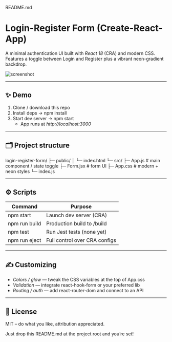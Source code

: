 README.md

# Login-Register Form (Create-React-App)

A minimal authentication UI built with *React 18* (CRA) and modern CSS.  
Features a toggle between Login and Register plus a vibrant neon-gradient backdrop.

![screenshot](./public/preview.png) <!-- optional: drop a screenshot here -->

---

## ✨ Demo

1. Clone / download this repo  
2. Install deps → npm install  
3. Start dev server → npm start  
   - App runs at *http://localhost:3000*

---

## 🗂 Project structure

login-register-form/ ├─ public/ │  └─ index.html └─ src/ ├─ App.js        # main component / state toggle ├─ Form.jsx      # form UI ├─ App.css       # modern + neon styles └─ index.js

---

## ⚙ Scripts

| Command        | Purpose                         |
| -------------- | ------------------------------- |
| npm start    | Launch dev server (CRA)         |
| npm run build| Production build to /build    |
| npm test     | Run Jest tests (none yet)       |
| npm run eject| Full control over CRA configs   |

---

## ✍ Customizing

- *Colors / glow* — tweak the CSS variables at the top of App.css
- *Validation* — integrate react-hook-form or your preferred lib
- *Routing / auth* — add react-router-dom and connect to an API

---

## 📄 License

MIT – do what you like, attribution appreciated.

Just drop this README.md at the project root and you’re set!
